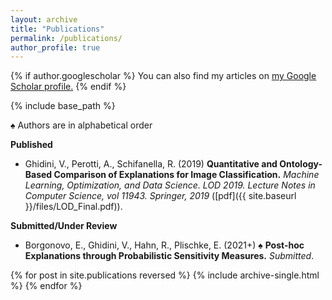 ```yaml
---
layout: archive
title: "Publications"
permalink: /publications/
author_profile: true
---
```



{% if author.googlescholar %}
  You can also find my articles on <u><a href="{{author.googlescholar}}">my Google Scholar profile</a>.</u>
{% endif %}

{% include base_path %}

&#9824; Authors are in alphabetical order


**Published**

* Ghidini, V., Perotti, A., Schifanella, R. (2019)
**Quantitative and Ontology-Based Comparison of Explanations for Image Classification.**
*Machine Learning, Optimization, and Data Science. LOD 2019. Lecture Notes in Computer Science, vol 11943. Springer, 2019* ([pdf]({{ site.baseurl }}/files/LOD_Final.pdf)).

**Submitted/Under Review**

* Borgonovo, E., Ghidini, V., Hahn, R., Plischke, E. (2021+) &#9824;
**Post-hoc Explanations through Probabilistic Sensitivity Measures.**
*Submitted*.

{% for post in site.publications reversed %}
  {% include archive-single.html %}
{% endfor %}


